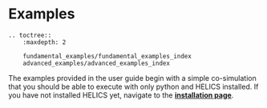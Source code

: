 # Examples




```eval_rst
.. toctree::
    :maxdepth: 2
    
    fundamental_examples/fundamental_examples_index
    advanced_examples/advanced_examples_index

```
<!--- 
this page should mirror the helics_co-sim_sequence, if possible
-->

The examples provided in the user guide begin with a simple co-simulation that you should be able to execute with only python and HELICS installed. If you have not installed HELICS yet, navigate to the [**installation page**](../installation/index.md).
